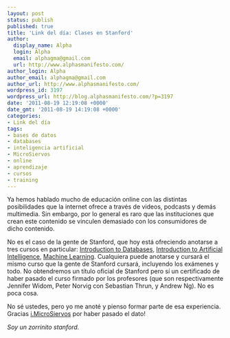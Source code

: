 ```yaml
---
layout: post
status: publish
published: true
title: 'Link del día: Clases en Stanford'
author:
  display_name: Alpha
  login: Alpha
  email: alphagma@gmail.com
  url: http://www.alphasmanifesto.com/
author_login: Alpha
author_email: alphagma@gmail.com
author_url: http://www.alphasmanifesto.com/
wordpress_id: 3197
wordpress_url: http://blog.alphasmanifesto.com/?p=3197
date: '2011-08-19 12:19:08 +0000'
date_gmt: '2011-08-19 14:19:08 +0000'
categories:
- Link del día
tags:
- bases de datos
- databases
- inteligencia artificial
- MicroSiervos
- online
- aprendizaje
- cursos
- training
---
```


Ya hemos hablado mucho de educación online con las distintas posibilidades que la internet ofrece a través de videos, podcasts y demás multimedia. Sin embargo, por lo general es raro que las instituciones que crean este contenido se vinculen demasiado con los consumidores de dicho contenido.

No es el caso de la gente de Stanford, que hoy está ofreciendo anotarse a tres cursos en particular: [Introduction to Databases](http://www.db-class.org/), [Introduction to Artificial Intelligence](http://www.ai-class.com/), [Machine Learning](http://ml-class.org/). Cualquiera puede anotarse y cursará el mismo curso que la gente de Stanford cursará, incluyendo los exámenes y todo. No obtendremos un título oficial de Stanford pero sí un certificado de haber pasado el curso firmado por los profesores (que son respectivamente Jennifer Widom, Peter Norvig con Sebastian Thrun, y Andrew Ng). No es poca cosa.

No sé ustedes, pero yo me anoté y pienso formar parte de esa experiencia. Gracias [i.MicroSiervos](http://i.microsiervos.com/ordenadores/cursos-online-stanford.html) por haber pasado el dato!

_Soy un zorrinito stanford._
